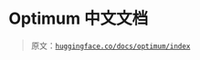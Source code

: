 # Optimum 中文文档

> 原文：[`huggingface.co/docs/optimum/index`](https://huggingface.co/docs/optimum/index)

